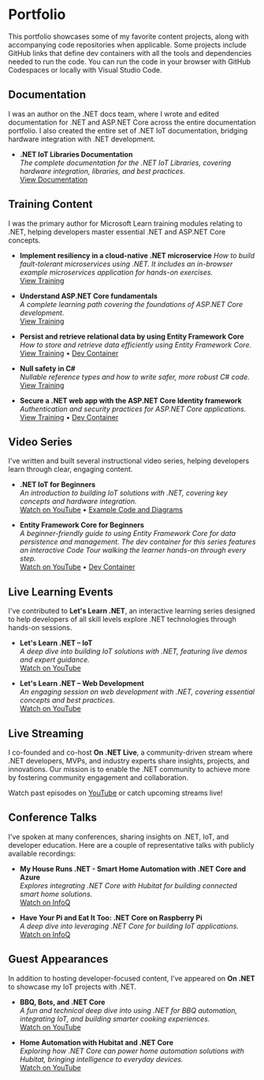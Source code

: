 # Portfolio  

This portfolio showcases some of my favorite content projects, along with accompanying code repositories when applicable. Some projects include GitHub links that define dev containers with all the tools and dependencies needed to run the code. You can run the code in your browser with GitHub Codespaces or locally with Visual Studio Code.

## Documentation  

I was an author on the .NET docs team, where I wrote and edited documentation for .NET and ASP.NET Core across the entire documentation portfolio. I also created the entire set of .NET IoT documentation, bridging hardware integration with .NET development.

- **.NET IoT Libraries Documentation**  
  *The complete documentation for the .NET IoT Libraries, covering hardware integration, libraries, and best practices.*  
  [View Documentation](https://learn.microsoft.com/dotnet/iot/)  

## Training Content  

I was the primary author for Microsoft Learn training modules relating to .NET, helping developers master essential .NET and ASP.NET Core concepts.  

- **Implement resiliency in a cloud-native .NET microservice**
  *How to build fault-tolerant microservices using .NET. It includes an in-browser example microservices application for hands-on exercises.*  
  [View Training](https://learn.microsoft.com/training/modules/microservices-resiliency-aspnet-core/)

- **Understand ASP.NET Core fundamentals**  
  *A complete learning path covering the foundations of ASP.NET Core development.*  
  [View Training](https://learn.microsoft.com/training/paths/aspnet-core-fundamentals/)  

- **Persist and retrieve relational data by using Entity Framework Core**  
  *How to store and retrieve data efficiently using Entity Framework Core.*  
  [View Training](https://learn.microsoft.com/training/modules/persist-data-ef-core/) • [Dev Container](https://github.com/MicrosoftDocs/mslearn-persist-data-ef-core)

- **Null safety in C#**  
  *Nullable reference types and how to write safer, more robust C# code.*  
  [View Training](https://learn.microsoft.com/training/modules/csharp-null-safety/)  

- **Secure a .NET web app with the ASP.NET Core Identity framework**  
  *Authentication and security practices for ASP.NET Core applications.*  
  [View Training](https://learn.microsoft.com/training/modules/secure-aspnet-core-identity/) • [Dev Container](https://github.com/MicrosoftDocs/mslearn-secure-aspnet-core-identity)  

## Video Series  

I've written and built several instructional video series, helping developers learn through clear, engaging content.  

- **.NET IoT for Beginners**  
  *An introduction to building IoT solutions with .NET, covering key concepts and hardware integration.*  
  [Watch on YouTube](https://www.youtube.com/playlist?list=PLdo4fOcmZ0oWG4G6NxHV2yGEb42vQaFNc) • [Example Code and Diagrams](https://github.com/dotnet/beginner-series/tree/main/IoT)  

- **Entity Framework Core for Beginners**  
  *A beginner-friendly guide to using Entity Framework Core for data persistence and management. The dev container for this series features an interactive Code Tour walking the learner hands-on through every step.*  
  [Watch on YouTube](https://www.youtube.com/playlist?list=PLdo4fOcmZ0oXCPdC3fTFA3Z79-eVH3K-s) • [Dev Container](https://github.com/MicrosoftDocs/ef-core-for-beginners)

## Live Learning Events  

I've contributed to **Let's Learn .NET**, an interactive learning series designed to help developers of all skill levels explore .NET technologies through hands-on sessions.  

- **Let's Learn .NET – IoT**  
  *A deep dive into building IoT solutions with .NET, featuring live demos and expert guidance.*  
  [Watch on YouTube](https://www.youtube.com/watch?v=sKaSBh1M4M4)  

- **Let's Learn .NET – Web Development**  
  *An engaging session on web development with .NET, covering essential concepts and best practices.*  
  [Watch on YouTube](https://www.youtube.com/watch?v=vuNRDdu1vJQ)  

## Live Streaming  

I co-founded and co-host **On .NET Live**, a community-driven stream where .NET developers, MVPs, and industry experts share insights, projects, and innovations. Our mission is to enable the .NET community to achieve more by fostering community engagement and collaboration.  

Watch past episodes on [YouTube](https://www.youtube.com/playlist?list=PLdo4fOcmZ0oV2fcY7wsQHx4RNWXEDKgm4) or catch upcoming streams live!  

## Conference Talks  

I've spoken at many conferences, sharing insights on .NET, IoT, and developer education. Here are a couple of representative talks with publicly available recordings:  

- **My House Runs .NET - Smart Home Automation with .NET Core and Azure**  
  *Explores integrating .NET Core with Hubitat for building connected smart home solutions.*  
  [Watch on InfoQ](https://www.infoq.com/presentations/smart-home-net-core-hubitat/)  

- **Have Your Pi and Eat It Too: .NET Core on Raspberry Pi**  
  *A deep dive into leveraging .NET Core for building IoT applications.*  
  [Watch on InfoQ](https://www.infoq.com/presentations/net-core-iot/)  

## Guest Appearances  

In addition to hosting developer-focused content, I’ve appeared on **On .NET** to showcase my IoT projects with .NET.  

- **BBQ, Bots, and .NET Core**  
  *A fun and technical deep dive into using .NET for BBQ automation, integrating IoT, and building smarter cooking experiences.*  
  [Watch on YouTube](https://www.youtube.com/watch?v=4kJGRuXZ4kg)  

- **Home Automation with Hubitat and .NET Core**  
  *Exploring how .NET Core can power home automation solutions with Hubitat, bringing intelligence to everyday devices.*  
  [Watch on YouTube](https://www.youtube.com/watch?v=FyVmAxuc32M)  